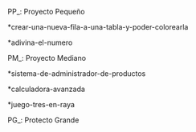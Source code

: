 PP_: Proyecto Pequeño
  
  *crear-una-nueva-fila-a-una-tabla-y-poder-colorearla
  
  *adivina-el-numero
  
  
PM_: Proyecto Mediano
  
  *sistema-de-administrador-de-productos
  
  *calculadora-avanzada
  
  *juego-tres-en-raya
  
  
PG_: Protecto Grande
